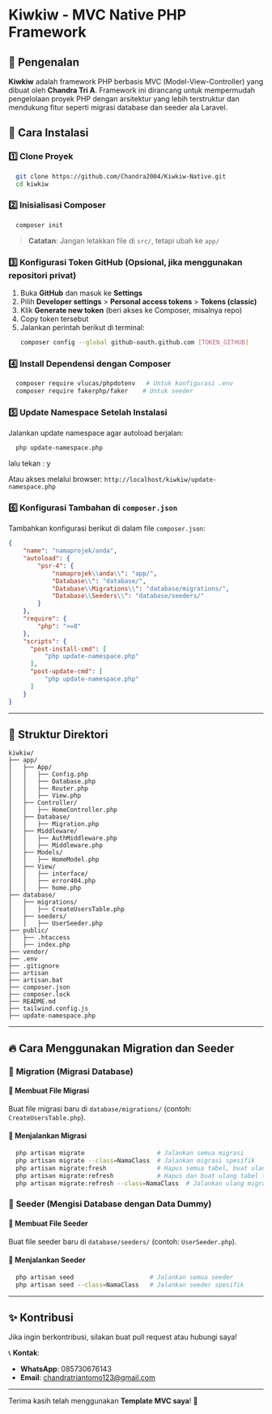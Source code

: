 # Kiwkiw - MVC Native PHP Framework

## 📌 Pengenalan

**Kiwkiw** adalah framework PHP berbasis MVC (Model-View-Controller) yang dibuat oleh **Chandra Tri A**. Framework ini dirancang untuk mempermudah pengelolaan proyek PHP dengan arsitektur yang lebih terstruktur dan mendukung fitur seperti migrasi database dan seeder ala Laravel.

## 🚀 Cara Instalasi

### 1️⃣ Clone Proyek

```sh
  git clone https://github.com/Chandra2004/Kiwkiw-Native.git
  cd kiwkiw
```

### 2️⃣ Inisialisasi Composer

```sh
  composer init
```

> **Catatan**: Jangan letakkan file di `src/`, tetapi ubah ke `app/`

### 3️⃣ Konfigurasi Token GitHub (Opsional, jika menggunakan repositori privat)

1. Buka **GitHub** dan masuk ke **Settings**
2. Pilih **Developer settings** > **Personal access tokens** > **Tokens (classic)**
3. Klik **Generate new token** (beri akses ke Composer, misalnya repo)
4. Copy token tersebut
5. Jalankan perintah berikut di terminal:
   ```sh
   composer config --global github-oauth.github.com [TOKEN_GITHUB]
   ```

### 4️⃣ Install Dependensi dengan Composer

```sh
  composer require vlucas/phpdotenv   # Untuk konfigurasi .env
  composer require fakerphp/faker    # Untuk seeder
```

### 5️⃣ Update Namespace Setelah Instalasi

Jalankan update namespace agar autoload berjalan:

```sh
  php update-namespace.php
```

lalu tekan : y

Atau akses melalui browser: `http://localhost/kiwkiw/update-namespace.php`

### 6️⃣ Konfigurasi Tambahan di `composer.json`

Tambahkan konfigurasi berikut di dalam file `composer.json`:

```json
{
    "name": "namaprojek/anda",
    "autoload": {
        "psr-4": {
            "namaprojek\\anda\\": "app/",
            "Database\\": "database/",
            "Database\\Migrations\\": "database/migrations/",
            "Database\\Seeders\\": "database/seeders/"
        }
    },
    "require": {
        "php": ">=8"
    },
    "scripts": {
      "post-install-cmd": [
          "php update-namespace.php"
      ],
      "post-update-cmd": [
          "php update-namespace.php"
      ]
    }
}
```

---

## 📂 Struktur Direktori

```
kiwkiw/
├── app/
│   ├── App/
│   │   ├── Config.php
│   │   ├── Database.php
│   │   ├── Router.php
│   │   ├── View.php
│   ├── Controller/
│   │   ├── HomeController.php
│   ├── Database/
│   │   ├── Migration.php
│   ├── Middleware/
│   │   ├── AuthMiddleware.php
│   │   ├── Middleware.php
│   ├── Models/
│   │   ├── HomeModel.php
│   ├── View/
│   │   ├── interface/
│   │   ├── error404.php
│   │   ├── home.php
├── database/
│   ├── migrations/
│   │   ├── CreateUsersTable.php
│   ├── seeders/
│   │   ├── UserSeeder.php
├── public/
│   ├── .htaccess
│   ├── index.php
├── vendor/
├── .env
├── .gitignore
├── artisan
├── artisan.bat
├── composer.json
├── composer.lock
├── README.md
├── tailwind.config.js
├── update-namespace.php
```

---

## 🔥 Cara Menggunakan Migration dan Seeder

### 🔹 **Migration** (Migrasi Database)

#### 📌 Membuat File Migrasi

Buat file migrasi baru di `database/migrations/` (contoh: `CreateUsersTable.php`).

#### 📌 Menjalankan Migrasi

```sh
  php artisan migrate                    # Jalankan semua migrasi
  php artisan migrate --class=NamaClass  # Jalankan migrasi spesifik
  php artisan migrate:fresh              # Hapus semua tabel, buat ulang, lalu jalankan seeder
  php artisan migrate:refresh            # Hapus dan buat ulang tabel tanpa menjalankan seeder
  php artisan migrate:refresh --class=NamaClass  # Jalankan ulang migrasi tertentu
```

### 🔹 **Seeder** (Mengisi Database dengan Data Dummy)

#### 📌 Membuat File Seeder

Buat file seeder baru di `database/seeders/` (contoh: `UserSeeder.php`).

#### 📌 Menjalankan Seeder

```sh
  php artisan seed                     # Jalankan semua seeder
  php artisan seed --class=NamaClass   # Jalankan seeder spesifik
```

---

## ✨ Kontribusi

Jika ingin berkontribusi, silakan buat pull request atau hubungi saya!

📞 **Kontak**:

- **WhatsApp**: 085730676143
- **Email**: [chandratriantomo123@gmail.com](mailto\:chandratriantomo123@gmail.com)

---

Terima kasih telah menggunakan **Template MVC saya**! 🚀

